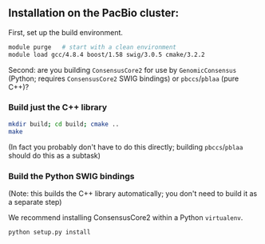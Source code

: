 
## Installation on the PacBio cluster:

First, set up the build environment.

```sh
module purge   # start with a clean environment
module load gcc/4.8.4 boost/1.58 swig/3.0.5 cmake/3.2.2
```

Second: are you building `ConsensusCore2` for use by
`GenomicConsensus` (Python; requires `ConsensusCore2` SWIG bindings)
or `pbccs`/`pblaa` (pure C++)?


### Build just the C++ library

```sh
mkdir build; cd build; cmake ..
make
```

(In fact you probably don't have to do this directly; building
`pbccs`/`pblaa` should do this as a subtask)


### Build the Python SWIG bindings

(Note: this builds the C++ library automatically; you don't need to
build it as a separate step)

We recommend installing ConsensusCore2 within a Python `virtualenv`.

```sh
python setup.py install
```
